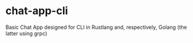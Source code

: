 # chat-app-cli
Basic Chat App designed for CLI in Rustlang and, respectively, Golang (the latter using grpc)
